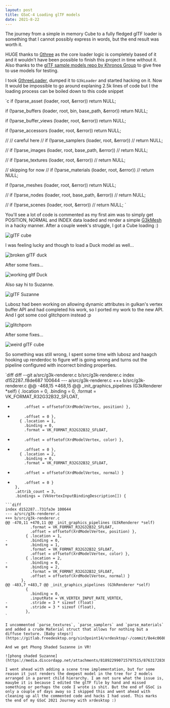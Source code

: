 ```yaml
---
layout: post
title: GSoC-4 Loading glTF models
date: 2021-8-22
---
```


The journey from a simple in memory Cube to a fully fledged glTF loader is something that I cannot possibly express in words, but the end result was worth it.

HUGE thanks to [Gthree](https://github.com/alexlarsson/gthree/) as the core loader logic is completely based of it and it wouldn't have been possible to finish this project in time without it. Also thanks to the [glTF sample models repo by Khronos Group](https://github.com/KhronosGroup/glTF-Sample-Models/) to give free to use models for testing.

I took [GthreeLoader](https://github.com/alexlarsson/gthree/blob/master/gthree/gthreeloader.c), dumped it to `G3kLoader` and started hacking on it. Now It would be impossible to go around explaning 2.5k lines of code but I the loading process can be boiled down to this code snippet

`c
  if (!parse_asset (loader, root, &error))
    return NULL;

  if (!parse_buffers (loader, root, bin, base_path, &error))
    return NULL;

  if (!parse_buffer_views (loader, root, &error))
    return NULL;

  if (!parse_accessors (loader, root, &error))
    return NULL;

  // // careful here
  // if (!parse_samplers (loader, root, &error))
  //   return NULL;

  // if (!parse_images (loader, root, base_path, &error))
  //   return NULL;

  // if (!parse_textures (loader, root, &error))
  //   return NULL;

  // skipping for now
  // if (!parse_materials (loader, root, &error))
  //   return NULL;

  if (!parse_meshes (loader, root, &error))
    return NULL;

  // if (!parse_nodes (loader, root, base_path, &error))
  //   return NULL;

  // if (!parse_scenes (loader, root, &error))
  //   return NULL;
`

You'll see a lot of code is commented as my first aim was to simply get POSITION, NORMAL and INDEX data loaded and render a simple [G3kMesh](https://gitlab.freedesktop.org/sin3point14/xrdesktop/-/blob/f38a0680ee083d0bbe6ac54a4a74cad3672af68d/src/g3k-mesh.c) in a hacky manner. After a couple week's struggle, I got a Cube loading :)  

![glTF cube](https://media.discordapp.net/attachments/818922990715797515/872604779589816350/unknown.png)

I was feeling lucky and though to load a Duck model as well...

![broken glTF duck](https://media.discordapp.net/attachments/818922990715797515/872605637807312906/unknown.png)

After some fixes...

![working gltf Duck](https://media.discordapp.net/attachments/818922990715797515/872615700659847218/unknown.png)

Also say hi to Suzanne.

![glTF Suzanne](https://media.discordapp.net/attachments/818922990715797515/872616848498233344/unknown.png)

Lubosz had been working on allowing dynamic attributes in gulkan's vertex buffer API and had completed his work, so I ported my work to the new API. And I got some cool glitchporn instead :p

![glitchporn](https://media.discordapp.net/attachments/818922990715797515/874418702378991696/unknown.png)

After some fixes...

![weird glTF cube](https://media.discordapp.net/attachments/818922990715797515/874433177752580156/unknown.png)

So something was still wrong, I spent some time with lubosz and haagch hooking up renderdoc to figure wtf is going wrong and turns out the pipeline configured with incorrect binding properties.

`diff
diff --git a/src/g3k-renderer.c b/src/g3k-renderer.c
index d152287..f8de687 100644
--- a/src/g3k-renderer.c
+++ b/src/g3k-renderer.c
@@ -468,15 +468,15 @@ _init_graphics_pipelines (G3kRenderer *self)
         { .location = 0,
           .binding = 0,
           .format = VK_FORMAT_R32G32B32_SFLOAT,
-          .offset = offsetof(XrdModelVertex, position) },
+          .offset = 0 },
         { .location = 1,
           .binding = 0,
           .format = VK_FORMAT_R32G32B32_SFLOAT,
-          .offset = offsetof(XrdModelVertex, color) },
+          .offset = 0 },
         { .location = 2,
           .binding = 0,
           .format = VK_FORMAT_R32G32B32_SFLOAT,
-          .offset = offsetof(XrdModelVertex, normal) }
+          .offset = 0 }
       },
       .attrib_count = 3,
       .bindings = (VkVertexInputBindingDescription[]) {
```
```diff
index d152287..731fa3e 100644
--- a/src/g3k-renderer.c
+++ b/src/g3k-renderer.c
@@ -470,11 +470,11 @@ _init_graphics_pipelines (G3kRenderer *self)
           .format = VK_FORMAT_R32G32B32_SFLOAT,
           .offset = offsetof(XrdModelVertex, position) },
         { .location = 1,
-          .binding = 0,
+          .binding = 1,
           .format = VK_FORMAT_R32G32B32_SFLOAT,
           .offset = offsetof(XrdModelVertex, color) },
         { .location = 2,
-          .binding = 0,
+          .binding = 2,
           .format = VK_FORMAT_R32G32B32_SFLOAT,
           .offset = offsetof(XrdModelVertex, normal) }
       },
@@ -483,7 +483,7 @@ _init_graphics_pipelines (G3kRenderer *self)
         {
           .binding = 0,
           .inputRate = VK_VERTEX_INPUT_RATE_VERTEX,
-          .stride = 3 * sizeof (float)
+          .stride = 3 * sizeof (float),
         },
`

I uncommented `parse_textures`, `parse_samplers` and `parse_materials` and added a crude Material struct that allows for nothing but a diffuse texture. [Baby steps!](https://gitlab.freedesktop.org/sin3point14/xrdesktop/-/commit/8e4c060809b640144de48e089c0975f329de7326)

And we get Phong Shaded Suzanne in VR!

![phong shaded Suzanne](https://media.discordapp.net/attachments/818922990715797515/876317283046281256/unknown.png)

I went ahead with adding a scene tree implementation, but for some reason it just renders the deepest model in the tree for 2 models arranged in a parent child hierarchy. I am not sure what the issue is, mauybe it is because I edited the glTF file by hand and missed something or perhaps the code I wrote is shit. But the end of GSoC is only a couple of days away so I skipped this and went ahead with cleaning up all the commented code and hacks I had used. This marks the end of my GSoC 2021 Journey with xrdesktop :)
